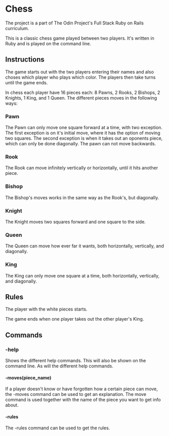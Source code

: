 # Chess

The project is a part of The Odin Project's Full Stack Ruby on Rails curriculum. 

This is a classic chess game played between two players. It's written in Ruby and is played on the command line.

## Instructions

The game starts out with the two players entering their names and also choses which player 
who plays which color. The players then take turns until the game ends.

In chess each player have 16 pieces each: 
8 Pawns, 2 Rooks, 2 Bishops, 2 Knights, 1 King, and 1 Queen. The different pieces moves in the following ways: 

### Pawn
The Pawn can only move one square forward at a time, with two exception. 
The first exception is on it's initial move, where it has the option of moving two squares. 
The second exception is when it takes out an oponents piece, which can only be done diagonally. 
The pawn can not move backwards. 

### Rook
The Rook can move infinitely vertically or horizontally, until it hits another piece. 

### Bishop
The Bishop's moves works in the same way as the Rook's, but diagonally.

### Knight
The Knight moves two squares forward and one square to the side. 

### Queen
The Queen can move how ever far it wants, both horizontally, vertically, and diagonally.

### King
The King can only move one square at a time, both horizontally, vertically, and diagonally.

## Rules

The player with the white pieces starts.

The game ends when one player takes out the other player's King.

## Commands

### -help

Shows the different help commands. This will also be shown on the command line. As will the different help commands.

#### -moves(piece_name)

If a player doesn't know or have forgotten how a certain piece can move, the -moves command can be used to get an explanation. The move command is used together with the name of the piece you want to get info about.

#### -rules

The -rules command can be used to get the rules.